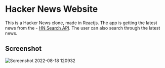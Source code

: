 # Hacker News Website

This is a Hacker News clone, made in Reactjs. The app is getting the latest news from 
the - [HN Search API](https://hn.algolia.com/api). The user can also search through the latest
news.

## Screenshot

![Screenshot 2022-08-18 120932](https://user-images.githubusercontent.com/44105016/185370531-ece926d4-04c4-4d59-9d86-b1053c907b72.png)

